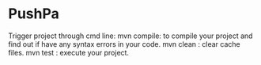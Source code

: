 # PushPa
Trigger project through cmd line:
mvn compile: to compile your project and find out if have any syntax errors in your code.
mvn clean : clear cache files.
mvn test : execute your project.
